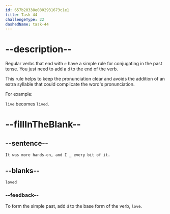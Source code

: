 ```yaml
---
id: 657b20338e0802931673c1e1
title: Task 44
challengeType: 22
dashedName: task-44
---
```


<!-- (Audio) Brian:  It was more hands-on, and I loved every bit of it. . -->

# --description--

Regular verbs that end with `e` have a simple rule for conjugating in the past tense. You just need to add a `d` to the end of the verb.

This rule helps to keep the pronunciation clear and avoids the addition of an extra syllable that could complicate the word's pronunciation.

For example:

`live` becomes `lived`.

# --fillInTheBlank--

## --sentence--

`It was more hands-on, and I _ every bit of it.`

## --blanks--

`loved`

### --feedback--

To form the simple past, add `d` to the base form of the verb, `love`.
